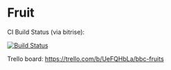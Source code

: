 # Fruit

CI Build Status (via bitrise):

[![Build Status](https://app.bitrise.io/app/81986c8822c3000a/status.svg?token=Ec6--vgLavmdTqz2HS25Tw&branch=fruitKit)](https://app.bitrise.io/app/81986c8822c3000a)

Trello board:
https://trello.com/b/UeFQHbLa/bbc-fruits
